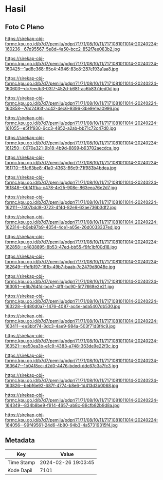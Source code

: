 # Hasil

## Foto C Plano

https://sirekap-obj-formc.kpu.go.id/b7d7/pemilu/pdpr/71/71/08/10/11/7171081011014-20240224-160236--67d95567-5e8d-4a50-bcc2-852f7ee083b2.jpg

https://sirekap-obj-formc.kpu.go.id/b7d7/pemilu/pdpr/71/71/08/10/11/7171081011014-20240224-160425--1ad8c368-65c4-4946-83c8-287e193a1aa8.jpg

https://sirekap-obj-formc.kpu.go.id/b7d7/pemilu/pdpr/71/71/08/10/11/7171081011014-20240224-160603--dc7eedb3-03f7-452d-b68f-ac6b837ded0d.jpg

https://sirekap-obj-formc.kpu.go.id/b7d7/pemilu/pdpr/71/71/08/10/11/7171081011014-20240224-160858--76d2493f-ac42-4ec6-9396-3be9e1ea0996.jpg

https://sirekap-obj-formc.kpu.go.id/b7d7/pemilu/pdpr/71/71/08/10/11/7171081011014-20240224-161055--e5f1f930-6cc3-4852-a2ab-bb71c72c47d0.jpg

https://sirekap-obj-formc.kpu.go.id/b7d7/pemilu/pdpr/71/71/08/10/11/7171081011014-20240224-161250--0070e321-9b18-4b9d-8899-b93702aecdca.jpg

https://sirekap-obj-formc.kpu.go.id/b7d7/pemilu/pdpr/71/71/08/10/11/7171081011014-20240224-161710--51c63be8-41a0-4363-86c9-71f983b4bdea.jpg

https://sirekap-obj-formc.kpu.go.id/b7d7/pemilu/pdpr/71/71/08/10/11/7171081011014-20240224-161848--0bf41fba-c478-4e25-908e-863eea76e2d7.jpg

https://sirekap-obj-formc.kpu.go.id/b7d7/pemilu/pdpr/71/71/08/10/11/7171081011014-20240224-162111--7407bdd8-0723-4f4d-82e6-62ae736b3df2.jpg

https://sirekap-obj-formc.kpu.go.id/b7d7/pemilu/pdpr/71/71/08/10/11/7171081011014-20240224-162314--b0eb97b9-4054-4ce1-a05e-26d0033337ed.jpg

https://sirekap-obj-formc.kpu.go.id/b7d7/pemilu/pdpr/71/71/08/10/11/7171081011014-20240224-162858--c4838895-8b53-47ed-bb55-f9fc1bf00d18.jpg

https://sirekap-obj-formc.kpu.go.id/b7d7/pemilu/pdpr/71/71/08/10/11/7171081011014-20240224-162649--ffefb197-161b-49b7-baab-7c2479d8048e.jpg

https://sirekap-obj-formc.kpu.go.id/b7d7/pemilu/pdpr/71/71/08/10/11/7171081011014-20240224-163051--e6b764fd-bce7-4fff-bc90-5f77668e2e21.jpg

https://sirekap-obj-formc.kpu.go.id/b7d7/pemilu/pdpr/71/71/08/10/11/7171081011014-20240224-163228--9480d0a7-1476-4087-ac4e-ada5407db530.jpg

https://sirekap-obj-formc.kpu.go.id/b7d7/pemilu/pdpr/71/71/08/10/11/7171081011014-20240224-163411--ee3bbf74-3dc3-4ae9-984a-503f71d3f4c9.jpg

https://sirekap-obj-formc.kpu.go.id/b7d7/pemilu/pdpr/71/71/08/10/11/7171081011014-20240224-163521--ee50ea3b-e1c9-4383-a748-363de9e22f3c.jpg

https://sirekap-obj-formc.kpu.go.id/b7d7/pemilu/pdpr/71/71/08/10/11/7171081011014-20240224-163647--1b04f8cc-d2d0-4476-bded-ddc67c3a7fc3.jpg

https://sirekap-obj-formc.kpu.go.id/b7d7/pemilu/pdpr/71/71/08/10/11/7171081011014-20240224-163826--bebf6e92-687f-4774-b8e6-1d413d3b0068.jpg

https://sirekap-obj-formc.kpu.go.id/b7d7/pemilu/pdpr/71/71/08/10/11/7171081011014-20240224-164349--834b8be9-f914-4657-ab8c-89cfb82b9d8a.jpg

https://sirekap-obj-formc.kpu.go.id/b7d7/pemilu/pdpr/71/71/08/10/11/7171081011014-20240224-164056--99f49561-24d6-4b80-94b3-4a57319315f4.jpg


## Metadata

| Key        | Value               |
| ---------- | ------------------- |
| Time Stamp | 2024-02-26 19:03:45 |
| Kode Dapil | 7101                |



